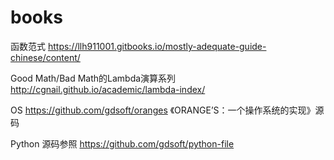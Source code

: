 # books

函数范式
https://llh911001.gitbooks.io/mostly-adequate-guide-chinese/content/

Good Math/Bad Math的Lambda演算系列
http://cgnail.github.io/academic/lambda-index/

OS
https://github.com/gdsoft/oranges
《ORANGE’S：一个操作系统的实现》源码

Python
源码参照 https://github.com/gdsoft/python-file
